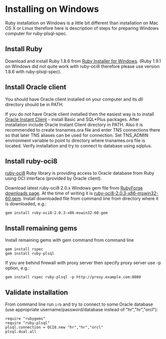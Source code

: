 Installing on Windows
=====================

Ruby installation on Windows is a little bit different than installation on Mac OS X or Linux therefore here is description of steps for preparing Windows computer for ruby-plsql-spec.

Install Ruby
------------

Download and install Ruby 1.8.6 from [Ruby Installer for Windows](http://www.rubyinstaller.org/).
(Ruby 1.9.1 on Windows did not quite work with ruby-oci8 therefore please use version 1.8.6 with ruby-plsql-spec).

Install Oracle client
---------------------

You should have Oracle client installed on your computer and its dll directory should be in PATH.

If you do not have Oracle client installed then the easiest way is to install [Oracle Instant Client](http://www.oracle.com/technology/tech/oci/instantclient/index.html) - install Basic and SQL*Plus packages.
After installation include Oracle Instant Client directory in PATH.
Also it is recommended to create tnsnames.ora file and enter TNS connections there so that later TNS aliases can be used for connection.
Set TNS_ADMIN environment variable to point to directory where tnsnames.ora file is located.
Verify installation and try to connect to database using sqlplus.

Install ruby-oci8
-----------------

[ruby-oci8](http://ruby-oci8.rubyforge.org/en/) Ruby library is providing access to Oracle database from Ruby using OCI interface (provided by Oracle client).

Download latest ruby-oci8 2.0.x Windows gem file from [RubyForge downloads page](http://rubyforge.org/frs/?group_id=256).
At the time of writing it is [ruby-oci8-2.0.3-x86-mswin32-60.gem](http://rubyforge.org/frs/download.php/65895/ruby-oci8-2.0.3-x86-mswin32-60.gem).
Install downloaded file from command line from directory where it is downloaded, e.g.:

    gem install ruby-oci8-2.0.3-x86-mswin32-60.gem

Install remaining gems
----------------------

Install remaining gems with gem command from command line

    gem install rspec
    gem install ruby-plsql

If you are behind firewall with proxy server then specify proxy server use -p option, e.g.: 

    gem install rspec ruby-plsql -p http://proxy.example.com:8080

Validate installation
---------------------

From command line run `irb` and try to connect to some Oracle database (use appropriate username/password/database instead of "hr","hr","orcl"):

    require "rubygems"
    require "ruby-plsql"
    plsql.connection = OCI8.new "hr","hr","orcl"
    plsql.dual.all

